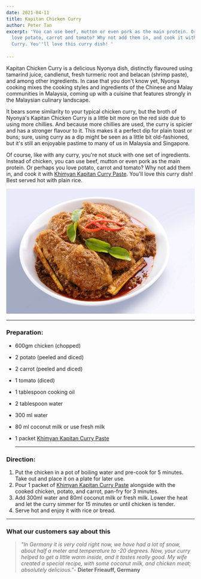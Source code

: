 ```yaml
---
date: 2021-04-11
title: Kapitan Chicken Curry
author: Peter Tan
excerpt: 'You can use beef, mutton or even pork as the main protein. Or perhaps you
  love potato, carrot and tomato? Why not add them in, and cook it with Khimyan Kapitan
  Curry. You''ll love this curry dish! '

---
```

Kapitan Chicken Curry is a delicious Nyonya dish, distinctly flavoured using tamarind juice, candlenut, fresh turmeric root and belacan (shrimp paste), and among other ingredients. In case that you don't know yet, Nyonya cooking mixes the cooking styles and ingredients of the Chinese and Malay communities in Malaysia, coming up with a cuisine that features strongly in the Malaysian culinary landscape.

It bears some similarity to your typical chicken curry, but the broth of Nyonya's Kapitan Chicken Curry is a little bit more on the red side due to using more chillies. And because more chillies are used, the curry is spicier and has a stronger flavour to it. This makes it a perfect dip for plain toast or buns; sure, using curry as a dip might be seen as a little bit old-fashioned, but it's still an enjoyable pastime to many of us in Malaysia and Singapore.

Of course, like with any curry, you're not stuck with one set of ingredients. Instead of chicken, you can use beef, mutton or even pork as the main protein. Or perhaps you love potato, carrot and tomato? Why not add them in, and cook it with [Khimyan Kapitan Curry Paste](https://khimyancurry.com/projects/buy-khimyan-kapitan-curry-paste/). You'll love this curry dish! Best served hot with plain rice.

![](/uploads/kapitan.jpg)

***

### **Preparation:**

* 600gm chicken (chopped)
* 2 potato (peeled and diced)
* 2 carrot (peeled and diced)
* 1 tomato (diced)
* 1 tablespoon cooking oil
* 2 tablespoon water
* 300 ml water
* 80 ml coconut milk or use fresh milk
* 1 packet [Khimyan Kapitan Curry Paste](https://khimyancurry.com/projects/buy-khimyan-kapitan-curry-paste/)

  ***

### **Direction:**

1. Put the chicken in a pot of boiling water and pre-cook for 5 minutes. Take out and place it on a plate for later use.
2. Pour 1 packet of [Khimyan Kapitan Curry Paste](https://khimyancurry.com/projects/buy-khimyan-kapitan-curry-paste/) alongside with the cooked chicken, potato, and carrot, pan-fry for 3 minutes.
3. Add 300ml water and 80ml coconut milk or fresh milk. Lower the heat and let the curry simmer for 15 minutes or until chicken is tender.
4. Serve hot and enjoy it with rice or bread.

***

### What our customers say about this

> _"In Germany it is very cold right now, we have had a lot of snow, about half a meter and temperature to -20 degrees. Now, your curry helped to get a little warm inside, and it tastes really good. My wife created a special recipe, with some coconut milk, and chicken meat; absolutely delicious."_- **Dieter Frieauff, Germany**